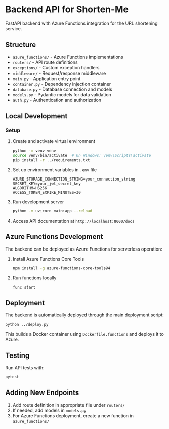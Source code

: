 # Backend API for Shorten-Me

FastAPI backend with Azure Functions integration for the URL shortening service.

## Structure

- `azure_functions/` - Azure Functions implementations
- `routers/` - API route definitions
- `exceptions/` - Custom exception handlers
- `middleware/` - Request/response middleware
- `main.py` - Application entry point
- `container.py` - Dependency injection container
- `database.py` - Database connection and models
- `models.py` - Pydantic models for data validation
- `auth.py` - Authentication and authorization

## Local Development

### Setup

1. Create and activate virtual environment
   ```bash
   python -m venv venv
   source venv/bin/activate  # On Windows: venv\Scripts\activate
   pip install -r ../requirements.txt
   ```

2. Set up environment variables in `.env` file
   ```
   AZURE_STORAGE_CONNECTION_STRING=your_connection_string
   SECRET_KEY=your_jwt_secret_key
   ALGORITHM=HS256
   ACCESS_TOKEN_EXPIRE_MINUTES=30
   ```

3. Run development server
   ```bash
   python -m uvicorn main:app --reload
   ```
   
4. Access API documentation at `http://localhost:8000/docs`

## Azure Functions Development

The backend can be deployed as Azure Functions for serverless operation:

1. Install Azure Functions Core Tools
   ```bash
   npm install -g azure-functions-core-tools@4
   ```

2. Run functions locally
   ```bash
   func start
   ```

## Deployment

The backend is automatically deployed through the main deployment script:

```bash
python ../deploy.py
```

This builds a Docker container using `Dockerfile.functions` and deploys it to Azure.

## Testing

Run API tests with:
```bash
pytest
```

## Adding New Endpoints

1. Add route definition in appropriate file under `routers/`
2. If needed, add models in `models.py`
3. For Azure Functions deployment, create a new function in `azure_functions/` 